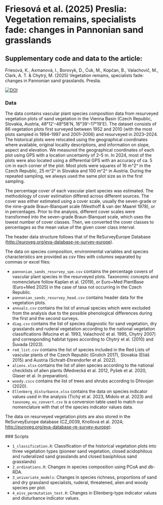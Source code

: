 # Friesová et al. (2025) Preslia: Vegetation remains, specialists fade: changes in Pannonian sand grasslands

## Supplementary code and data to the article:

Friesová, K., Axmanová, I., Borovyk, D., Ćuk, M., Kopčan, B., Valachovič, M., Clark, A. T. & Chytrý, M. (2025) Vegetation remains, specialists fade: changes in Pannonian sand grasslands. Preslia.

[![DOI](https://zenodo.org/badge/1017296233.svg)](https://doi.org/10.5281/zenodo.16258179)

### Data

The data contains vascular plant species composition data from resurveyed vegetation plots of sand vegetation in the Vienna Basin (Czech Republic, Slovakia, Austria, 48°12'–48°58'N, 16°39'–17°19'E). The dataset consists of 86 vegetation plots first surveyed between 1952 and 2010 (with the most plots sampled in 1994–1997 and 2001–2006) and resurveyed in 2023–2024. The historical plots were relocated using the geographical coordinates where available, original locality descriptions, and information on slope, aspect and elevation. We measured the geographical coordinates of each plot using GPS with a location uncertainty of 2–5 m. In 2024, most of the plots were also located using a differential GPS with an accuracy of ca. 5 cm in each corner of the plot. Most plots were squares of 16 m^2^ in the Czech Republic, 25 m^2^ in Slovakia and 100 m^2^ in Austria. During the repeated sampling, we always used the same plot size as in the first sampling.

The percentage cover of each vascular plant species was estimated. The methodology of cover estimation differed across different sources. The cover was either estimated using a cover scale, usually the seven-grade or the nine-grade Braun-Blanquet scale (Westhoff & van der Maarel 1978), or in percentages. Prior to the analysis, different cover scales were transformed into the seven-grade Braun-Blanquet scale, which uses the lowest number of cover classes. Then, we converted the cover classes to percentages as the mean value of the given cover class interval.

The header data structure follows that of the ReSurveyEurope Database (<http://euroveg.org/eva-database-re-survey-europe>).

The data on species composition, environmental variables and species characteristics are provided as csv files with columns separated by commas or excel files:

-   `pannonian_sands_resurvey_spe.csv` contains the percentage covers of vascular plant species in the resurveyed plots. Taxonomic concepts and nomenclature follow Kaplan et al. (2019), or Euro+Med PlantBase (Euro+Med 2025) in the case of taxa not occurring in the Czech Republic.
-   `pannonian_sands_resurvey_head.csv` contains header data for the vegetation plots.
-   `annuals.csv` contains the list of annual species which were excluded from the analysis due to the possible phenological differences during the first and the second surveys.
-   `diag.csv` contains the list of species diagnostic for sand vegetation, dry grasslands and ruderal vegetation according to the national vegetation classifications (Mucina et al. 1993, Valachovič et al. 1995, Chytrý 2007) and corresponding habitat types according to Chytrý et al. (2010) and Šuvada (2023).
-   `red_list.csv` contains the list of species included in the Red Lists of vascular plants of the Czech Republic (Grulich 2017), Slovakia (Eliáš 2015) and Austria (Schratt-Ehrendorfer et al. 2022).
-   `aliens.xlsx` contains the list of alien species according to the national checklists of alien plants (Medvecká et al. 2012, Pyšek et al. 2020, Glaser et al. In preparation).
-   `woody.cscv` contains the list of trees and shrubs according to Dřevojan (2020).
-   `Ellenberg_disturbance.xlsx` contains the data on species indicator values used in the analysis (Tichý et al. 2023, Midolo et al. 2023) and `taxonomy_eu_convert.csv` is a conversion table used to match our nomenclature with that of the species indicator values data.

The data on resurveyed vegetation plots are also stored in the ReSurveyEurope database (CZ_0039, Knollová et al. 2024; <http://euroveg.org/eva-database-re-survey-europe>).

\### Scripts

-   `1_classification.R`: Classification of the historical vegetation plots into three vegetation types (pioneer sand vegetation, closed acidophilous and ruderalized sand grasslands and closed basiphilous sand grasslands)
-   `2_ordinations.R`: Changes in species composition using PCoA and db-RDA.
-   `3_univariate_models`: Changes in species richness, proportions of sand and dry grassland specialists, ruderal, threatened, alien and woody species per plot.
-   `4_eivs_permutation_test.R`: Changes in Ellenberg-type indicator values and disturbance indicator values.
